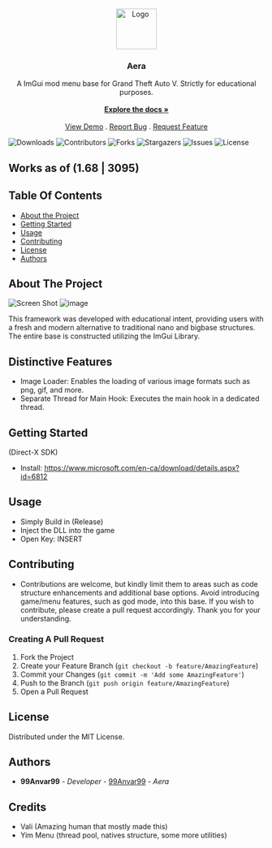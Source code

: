 <br/>
<p align="center">
  <a href="https://github.com/99Anvar99/Aera">
    <img src="https://media.discordapp.net/attachments/1161753809719152824/1202703795386322945/Aera.png?ex=65ce6c31&is=65bbf731&hm=b482fdfc55a9f74ca89e3ae2b9cdee62cd0ee7650af75c24d0294aa5911ea444&=&format=webp&quality=lossless" alt="Logo" width="80" height="80">
  </a>

  <h3 align="center">Aera</h3>

  <p align="center">
    A ImGui mod menu base for Grand Theft Auto V. Strictly for educational purposes.
    <br/>
    <br/>
    <a href="https://github.com/99Anvar99/Aera"><strong>Explore the docs »</strong></a>
    <br/>
    <br/>
    <a href="https://github.com/99Anvar99/Aera">View Demo</a>
    .
    <a href="https://github.com/99Anvar99/Aera/issues">Report Bug</a>
    .
    <a href="https://github.com/99Anvar99/Aera/issues">Request Feature</a>
  </p>
</p>

![Downloads](https://img.shields.io/github/downloads/99Anvar99/Aera/total) ![Contributors](https://img.shields.io/github/contributors/99Anvar99/Aera?color=dark-green) ![Forks](https://img.shields.io/github/forks/99Anvar99/Aera?style=social) ![Stargazers](https://img.shields.io/github/stars/99Anvar99/Aera?style=social) ![Issues](https://img.shields.io/github/issues/99Anvar99/Aera) ![License](https://img.shields.io/github/license/99Anvar99/Aera) 

## Works as of (1.68 | 3095)

## Table Of Contents

* [About the Project](#about-the-project)
* [Getting Started](#getting-started)
* [Usage](#usage)
* [Contributing](#contributing)
* [License](#license)
* [Authors](#authors)

## About The Project

![Screen Shot](https://media.discordapp.net/attachments/1161753809719152824/1202704892502745128/image.png?ex=65ce6d37&is=65bbf837&hm=330030c54da2cf607df703718dbb32426b3d0e7e3ca1831fd913d755b28c9000&=&format=webp&quality=lossless)
![image](https://github.com/99Anvar99/Aera/assets/60616540/374d693a-f2bf-469a-b96a-a6c1e560684a)

This framework was developed with educational intent, providing users with a fresh and modern alternative to traditional nano and bigbase structures. The entire base is constructed utilizing the ImGui Library.
## Distinctive Features
- Image Loader: Enables the loading of various image formats such as png, gif, and more.
- Separate Thread for Main Hook: Executes the main hook in a dedicated thread.

## Getting Started

(Direct-X SDK)
- Install: https://www.microsoft.com/en-ca/download/details.aspx?id=6812

## Usage

- Simply Build in (Release)
- Inject the DLL into the game
- Open Key: INSERT

## Contributing

- Contributions are welcome, but kindly limit them to areas such as code structure enhancements and additional base options. Avoid introducing game/menu features, such as god mode, into this base. If you wish to contribute, please create a pull request accordingly. Thank you for your understanding.

### Creating A Pull Request

1. Fork the Project
2. Create your Feature Branch (`git checkout -b feature/AmazingFeature`)
3. Commit your Changes (`git commit -m 'Add some AmazingFeature'`)
4. Push to the Branch (`git push origin feature/AmazingFeature`)
5. Open a Pull Request

## License

Distributed under the MIT License.

## Authors

* **99Anvar99** - *Developer* - [99Anvar99](https://github.com/99Anvar99) - *Aera*

## Credits
- Vali (Amazing human that mostly made this)
- Yim Menu (thread pool, natives structure, some more utilities)
